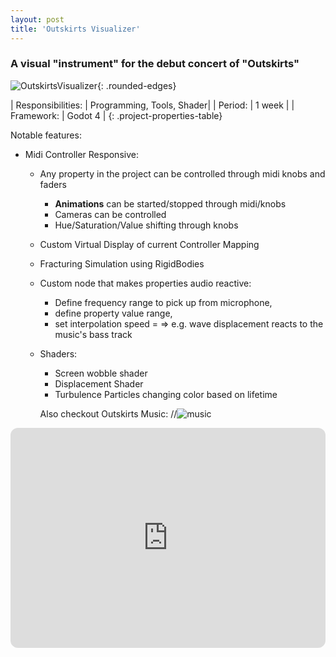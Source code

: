 ```yaml
---
layout: post
title: 'Outskirts Visualizer'
---
```


### A visual "instrument" for the debut concert of "Outskirts"

![OutskirtsVisualizer](/assets/img/projects/OutskirtsVisualizer/thumbnail.jpg){: .rounded-edges}

| Responsibilities: | Programming, Tools, Shader|
| Period: | 1 week |
| Framework: | Godot 4 |
{: .project-properties-table}

Notable features:
- Midi Controller Responsive:
	- Any property in the project can be controlled through midi knobs and faders
		- **Animations** can be started/stopped through midi/knobs
		- Cameras can be controlled
		- Hue/Saturation/Value shifting through knobs
	- Custom Virtual Display of current Controller Mapping
	- Fracturing Simulation using RigidBodies
	- Custom node that makes properties audio reactive:
		- Define frequency range to pick up from microphone,
		- define property value range,
		- set interpolation speed
		= => e.g. wave displacement reacts to the music's bass track

	- Shaders:
		- Screen wobble shader
		- Displacement Shader
		- Turbulence Particles changing color based on lifetime


		Also checkout Outskirts Music:
//![music](https://www.youtube.com/watch?v=-GGfHTZKhjc&list=OLAK5uy_kIN1BOgwOGjJ1Dho4hBXi-5TOpwIFsiz4&index=2)

<iframe style="border-radius:12px" src="https://open.spotify.com/embed/artist/6AtmGDix7ziaavtOWpfQZI?utm_source=generator" width="100%" height="352" frameBorder="0" allowfullscreen="" allow="autoplay; clipboard-write; encrypted-media; fullscreen; picture-in-picture" loading="lazy"></iframe>